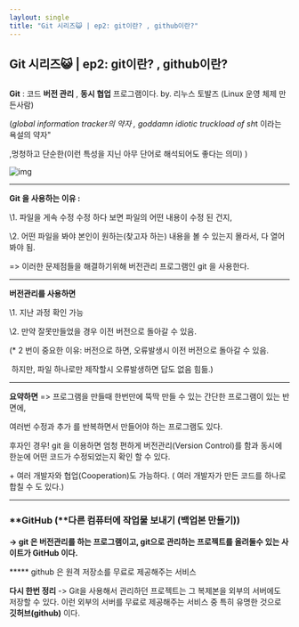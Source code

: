 ```yaml
---
laylout: single
title: "Git 시리즈😺 | ep2: git이란? , github이란?"
---
```


## Git 시리즈😺 | ep2: git이란? , github이란?

## 

**Git** : 코드 **버전 관리** , **동시 협업** 프로그램이다. by. 리누스 토발즈 (Linux 운영 체제 만든사람)

 

(*global information tracker의 약자 , goddamn idiotic truckload of sh*t 이라는 욕설의 약자"

,멍청하고 단순한(이런 특성을 지닌 아무 단어로 해석되어도 좋다는 의미) )



![img](https://blog.kakaocdn.net/dn/cUQ0Td/btreOr39E5e/YE4FyaJSWmzexBRUrXUOU0/img.png)



 

------

**Git 을 사용하는 이유 :**

 \1. 파일을 게속 수정 수정 하다 보면 파일의 어떤 내용이 수정 된 건지,

 \2. 어떤 파일을 봐야 본인이 원하는(찾고자 하는) 내용을 볼 수 있는지 몰라서, 다 열어봐야 됨.

 

=> 이러한 문제점들을 해결하기위해 버전관리 프로그램인 git 을 사용한다.

------

**버전관리를 사용하면**

 \1. 지난 과정 확인 가능

 \2. 만약 잘못만들었을 경우 이전 버전으로 돌아갈 수 있음.

  (* 2 번이 중요한 이유: 버전으로 하면, 오류발생시 이전 버전으로 돌아갈 수 있음.

​                 하지만, 파일 하나로만 제작할시 오류발생하면 답도 없음 힘듦.)

------

 

 **요약하면** => 프로그램을 만들때 한번만에 뚝딱 만들 수 있는 간단한 프로그램이 있는 반면에,

여러번 수정과 추가 를 반복하면서 만들어야 하는 프로그램도 있다.

 

후자인 경우! git 을 이용하면 엄청 편하게 버전관리(Version Control)를 함과 동시에 한눈에 어떤 코드가 수정되었는지 확인 할 수 있다.

\+ 여러 개발자와 협업(Cooperation)도 가능하다. ( 여러 개발자가 만든 코드를 하나로 합칠 수 도 있다.)

 

------

### **GitHub (**다른 컴퓨터에 작업물 보내기 (백업본 만들기))

 

**-> git 은 버전관리를 하는 프로그램이고, git으로 관리하는 프로젝트를 올려둘수 있는 사이트가 GitHub 이다.**

  ***** github 은 원격 저장소를 무료로 제공해주는 서비스

 

**다시 한번 정리** -> Git을 사용해서 관리하던 프로젝트는 그 복제본을 외부의 서버에도 저장할 수 있다. 이런 외부의 서버를 무료로 제공해주는 서비스 중 특히 유명한 것으로 **깃허브(github)** 이다.
